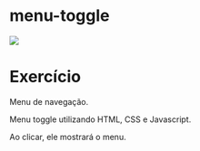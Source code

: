 # menu-toggle

 ![](jabasico/menuJS/menuToggle.gif)
 
<h1> Exercício </h1>

Menu de navegação.

Menu toggle utilizando HTML, CSS e Javascript.

Ao clicar, ele mostrará o menu.
